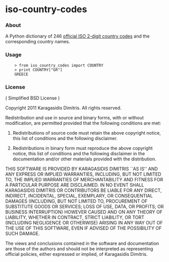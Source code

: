 iso-country-codes
=================

### About

A Python dictionary of 246 [official ISO 2-digit country codes](http://www.iso.org/iso/english_country_names_and_code_elements) and the corresponding country names.

### Usage

		> from iso_country_codes import COUNTRY
		> print COUNTRY["GR"]
		GREECE

### License

( Simplified BSD License )

Copyright 2011 Karagasidis Dimitris. All rights reserved.

Redistribution and use in source and binary forms, with or without modification, are
permitted provided that the following conditions are met:

   1. Redistributions of source code must retain the above copyright notice, this list of
      conditions and the following disclaimer.

   2. Redistributions in binary form must reproduce the above copyright notice, this list
      of conditions and the following disclaimer in the documentation and/or other materials
      provided with the distribution.

THIS SOFTWARE IS PROVIDED BY KARAGASIDIS DIMITRIS ``AS IS'' AND ANY EXPRESS OR IMPLIED
WARRANTIES, INCLUDING, BUT NOT LIMITED TO, THE IMPLIED WARRANTIES OF MERCHANTABILITY AND
FITNESS FOR A PARTICULAR PURPOSE ARE DISCLAIMED. IN NO EVENT SHALL KARAGASIDIS DIMITRIS OR
CONTRIBUTORS BE LIABLE FOR ANY DIRECT, INDIRECT, INCIDENTAL, SPECIAL, EXEMPLARY, OR
CONSEQUENTIAL DAMAGES (INCLUDING, BUT NOT LIMITED TO, PROCUREMENT OF SUBSTITUTE GOODS OR
SERVICES; LOSS OF USE, DATA, OR PROFITS; OR BUSINESS INTERRUPTION) HOWEVER CAUSED AND ON
ANY THEORY OF LIABILITY, WHETHER IN CONTRACT, STRICT LIABILITY, OR TORT (INCLUDING
NEGLIGENCE OR OTHERWISE) ARISING IN ANY WAY OUT OF THE USE OF THIS SOFTWARE, EVEN IF
ADVISED OF THE POSSIBILITY OF SUCH DAMAGE.

The views and conclusions contained in the software and documentation are those of the
authors and should not be interpreted as representing official policies, either expressed
or implied, of Karagasidis Dimitris.


